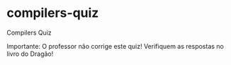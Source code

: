 # compilers-quiz
Compilers Quiz

Importante: O professor não corrige este quiz! Verifiquem as respostas no livro do Dragão!
